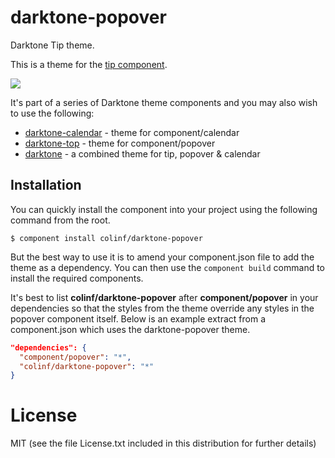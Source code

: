 
# darktone-popover

  Darktone Tip theme.

  This is a theme for the [tip component](https://github.com/component/popover).

  ![](http://f.cl.ly/items/3e26072D2Y2c44041l1E/Screen%20Shot%202012-10-24%20at%2015.57.31.png)

  It's part of a series of Darktone theme components and you may also wish to use the following:

  * [darktone-calendar](https://github.com/colinf/darktone-calendar) - theme for component/calendar
  * [darktone-top](https://github.com/colinf/darktone-tip) - theme for component/popover
  * [darktone](https://github.com/colinf/darktone) - a combined theme for tip, popover & calendar

## Installation

You can quickly install the component into your project using the following command from the root.
```
$ component install colinf/darktone-popover
```
But the best way to use it is to amend your component.json file to add the theme as a dependency. You can then use the `component build` command to install the required components.

It's best to list **colinf/darktone-popover** after **component/popover** in your dependencies so that the styles from the theme override any styles in the popover component itself. Below is an example extract from a component.json which uses the darktone-popover theme.

```json
"dependencies": {
  "component/popover": "*",
  "colinf/darktone-popover": "*"
}
```
# License

  MIT (see the file License.txt included in this distribution for further details)
